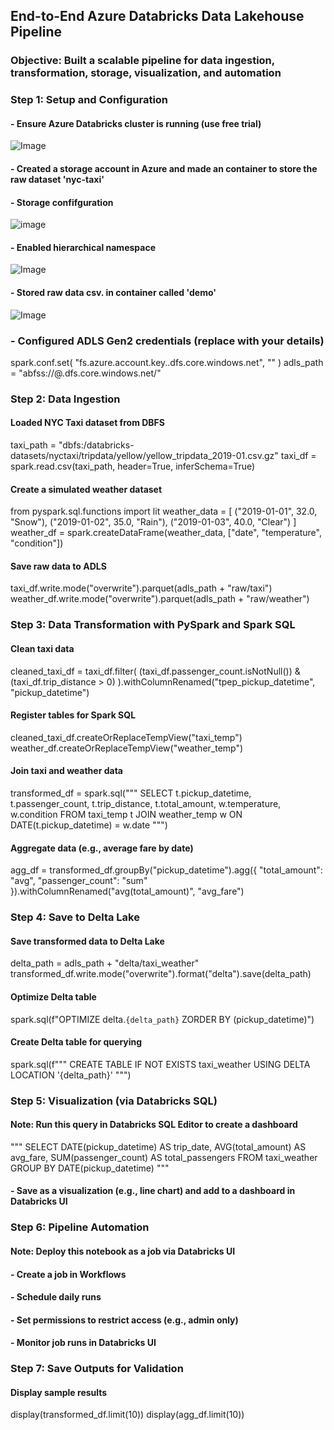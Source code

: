 ## End-to-End Azure Databricks Data Lakehouse Pipeline
### Objective: Built a scalable pipeline for data ingestion, transformation, storage, visualization, and automation

### Step 1: Setup and Configuration
#### - Ensure Azure Databricks cluster is running (use free trial)

![Image](https://github.com/user-attachments/assets/0b4a738b-88d5-42ee-853b-25e6243c136a)



#### - Created a storage account in Azure and made an container to store the raw dataset 'nyc-taxi'


#### - Storage confifguration 

![image](https://github.com/user-attachments/assets/e2204a30-a86e-444a-82b5-ad16f4996982)

#### - Enabled hierarchical namespace

![Image](https://github.com/user-attachments/assets/1b3a7787-15ea-4a7e-8a72-fdca234791f2)




#### - Stored raw data csv. in container called 'demo'

![Image](https://github.com/user-attachments/assets/84f7078b-ea07-4910-8615-7623c45d6853)



### - Configured ADLS Gen2 credentials (replace with your details)
spark.conf.set(
    "fs.azure.account.key.<your-storage-account>.dfs.core.windows.net",
    "<your-access-key>"
)
adls_path = "abfss://<container>@<your-storage-account>.dfs.core.windows.net/"





### Step 2: Data Ingestion
#### Loaded NYC Taxi dataset from DBFS
taxi_path = "dbfs:/databricks-datasets/nyctaxi/tripdata/yellow/yellow_tripdata_2019-01.csv.gz"
taxi_df = spark.read.csv(taxi_path, header=True, inferSchema=True)



#### Create a simulated weather dataset
from pyspark.sql.functions import lit
weather_data = [
    ("2019-01-01", 32.0, "Snow"),
    ("2019-01-02", 35.0, "Rain"),
    ("2019-01-03", 40.0, "Clear")
]
weather_df = spark.createDataFrame(weather_data, ["date", "temperature", "condition"])

#### Save raw data to ADLS
taxi_df.write.mode("overwrite").parquet(adls_path + "raw/taxi")
weather_df.write.mode("overwrite").parquet(adls_path + "raw/weather")

### Step 3: Data Transformation with PySpark and Spark SQL
#### Clean taxi data
cleaned_taxi_df = taxi_df.filter(
    (taxi_df.passenger_count.isNotNull()) & 
    (taxi_df.trip_distance > 0)
).withColumnRenamed("tpep_pickup_datetime", "pickup_datetime")

#### Register tables for Spark SQL
cleaned_taxi_df.createOrReplaceTempView("taxi_temp")
weather_df.createOrReplaceTempView("weather_temp")

#### Join taxi and weather data
transformed_df = spark.sql("""
SELECT 
    t.pickup_datetime,
    t.passenger_count,
    t.trip_distance,
    t.total_amount,
    w.temperature,
    w.condition
FROM taxi_temp t
JOIN weather_temp w 
ON DATE(t.pickup_datetime) = w.date
""")

#### Aggregate data (e.g., average fare by date)
agg_df = transformed_df.groupBy("pickup_datetime").agg({
    "total_amount": "avg",
    "passenger_count": "sum"
}).withColumnRenamed("avg(total_amount)", "avg_fare")

### Step 4: Save to Delta Lake
#### Save transformed data to Delta Lake
delta_path = adls_path + "delta/taxi_weather"
transformed_df.write.mode("overwrite").format("delta").save(delta_path)

#### Optimize Delta table
spark.sql(f"OPTIMIZE delta.`{delta_path}` ZORDER BY (pickup_datetime)")

#### Create Delta table for querying
spark.sql(f"""
CREATE TABLE IF NOT EXISTS taxi_weather
USING DELTA
LOCATION '{delta_path}'
""")

### Step 5: Visualization (via Databricks SQL)
#### Note: Run this query in Databricks SQL Editor to create a dashboard
"""
SELECT 
    DATE(pickup_datetime) AS trip_date,
    AVG(total_amount) AS avg_fare,
    SUM(passenger_count) AS total_passengers
FROM taxi_weather
GROUP BY DATE(pickup_datetime)
"""
#### - Save as a visualization (e.g., line chart) and add to a dashboard in Databricks UI

### Step 6: Pipeline Automation
#### Note: Deploy this notebook as a job via Databricks UI
#### - Create a job in Workflows
#### - Schedule daily runs
#### - Set permissions to restrict access (e.g., admin only)
#### - Monitor job runs in Databricks UI

### Step 7: Save Outputs for Validation
#### Display sample results
display(transformed_df.limit(10))
display(agg_df.limit(10))
